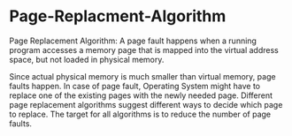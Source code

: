 # Page-Replacment-Algorithm
Page Replacement Algorithm: A page fault happens when a running program accesses a memory page that is mapped into the virtual address space, but not loaded in physical memory.

Since actual physical memory is much smaller than virtual memory, page faults happen. In case of page fault, Operating System might have to replace one of the existing pages with the newly needed page. Different page replacement algorithms suggest different ways to decide which page to replace. The target for all algorithms is to reduce the number of page faults.

